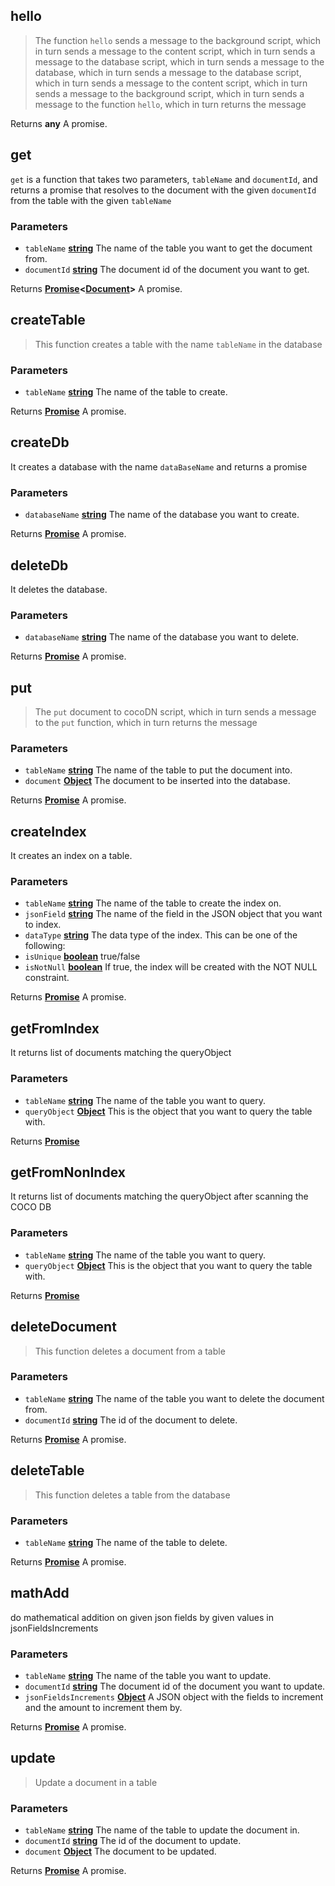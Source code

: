 <!-- Generated by documentation.js. Update this documentation by updating the source code. -->

## hello

> The function `hello` sends a message to the background script, which in turn sends a message to the content script,
> which in turn sends a message to the database script, which in turn sends a message to the database, which in turn
> sends a message to the database script, which in turn sends a message to the content script, which in turn sends a
> message to the background script, which in turn sends a message to the function `hello`, which in turn returns the
> message

Returns **any** A promise.

## get

`get` is a function that takes two parameters, `tableName` and `documentId`, and returns a promise that
resolves to the document with the given `documentId` from the table with the given `tableName`

### Parameters

*   `tableName` **[string][1]** The name of the table you want to get the document from.
*   `documentId` **[string][1]** The document id of the document you want to get.

Returns **[Promise][2]<[Document][3]>** A promise.

## createTable

> This function creates a table with the name `tableName` in the database

### Parameters

*   `tableName` **[string][1]** The name of the table to create.

Returns **[Promise][2]** A promise.

## createDb

It creates a database with the name `dataBaseName` and returns a promise

### Parameters

*   `databaseName` **[string][1]** The name of the database you want to create.

Returns **[Promise][2]** A promise.

## deleteDb

It deletes the database.

### Parameters

*   `databaseName` **[string][1]** The name of the database you want to delete.

Returns **[Promise][2]** A promise.

## put

> The `put`  document to cocoDN
> script, which in turn sends a message to the `put` function, which in turn returns the message

### Parameters

*   `tableName` **[string][1]** The name of the table to put the document into.
*   `document` **[Object][4]** The document to be inserted into the database.

Returns **[Promise][2]** A promise.

## createIndex

It creates an index on a table.

### Parameters

*   `tableName` **[string][1]** The name of the table to create the index on.
*   `jsonField` **[string][1]** The name of the field in the JSON object that you want to index.
*   `dataType` **[string][1]** The data type of the index. This can be one of the following:
*   `isUnique` **[boolean][5]** true/false
*   `isNotNull` **[boolean][5]** If true, the index will be created with the NOT NULL constraint.

Returns **[Promise][2]** A promise.

## getFromIndex

It returns list of documents matching the queryObject

### Parameters

*   `tableName` **[string][1]** The name of the table you want to query.
*   `queryObject` **[Object][4]** This is the object that you want to query the table with.

Returns **[Promise][2]**&#x20;

## getFromNonIndex

It returns list of documents matching the queryObject after scanning the COCO DB

### Parameters

*   `tableName` **[string][1]** The name of the table you want to query.
*   `queryObject` **[Object][4]** This is the object that you want to query the table with.

Returns **[Promise][2]**&#x20;

## deleteDocument

> This function deletes a document from a table

### Parameters

*   `tableName` **[string][1]** The name of the table you want to delete the document from.
*   `documentId` **[string][1]** The id of the document to delete.

Returns **[Promise][2]** A promise.

## deleteTable

> This function deletes a table from the database

### Parameters

*   `tableName` **[string][1]** The name of the table to delete.

Returns **[Promise][2]** A promise.

## mathAdd

do mathematical addition on given json fields by given values in jsonFieldsIncrements

### Parameters

*   `tableName` **[string][1]** The name of the table you want to update.
*   `documentId` **[string][1]** The document id of the document you want to update.
*   `jsonFieldsIncrements` **[Object][4]** A JSON object with the fields to increment and the amount to
    increment them by.

Returns **[Promise][2]** A promise.

## update

> Update a document in a table

### Parameters

*   `tableName` **[string][1]** The name of the table to update the document in.
*   `documentId` **[string][1]** The id of the document to update.
*   `document` **[Object][4]** The document to be updated.

Returns **[Promise][2]** A promise.

[1]: https://developer.mozilla.org/docs/Web/JavaScript/Reference/Global_Objects/String

[2]: https://developer.mozilla.org/docs/Web/JavaScript/Reference/Global_Objects/Promise

[3]: https://developer.mozilla.org/docs/Web/API/Document

[4]: https://developer.mozilla.org/docs/Web/JavaScript/Reference/Global_Objects/Object

[5]: https://developer.mozilla.org/docs/Web/JavaScript/Reference/Global_Objects/Boolean
